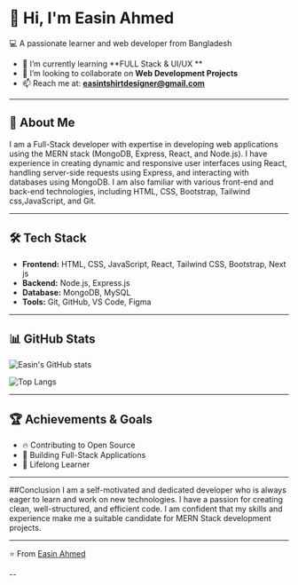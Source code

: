 
# 👋 Hi, I'm Easin Ahmed  

💻 A passionate learner and web developer from Bangladesh  
- 🌱 I’m currently learning **FULL Stack & UI/UX **  
- 🤝 I’m looking to collaborate on **Web Development Projects**  
- 📫 Reach me at: **easintshirtdesigner@gmail.com** 

---

## 🚀 About Me
I am a Full-Stack developer with expertise in developing web applications using the MERN stack (MongoDB, Express, React, and Node.js). I have experience in creating dynamic and responsive user interfaces using React, handling server-side requests using Express, and interacting with databases using MongoDB. I am also familiar with various front-end and back-end technologies, including HTML, CSS, Bootstrap, Tailwind css,JavaScript, and Git.

---

## 🛠️ Tech Stack
- **Frontend:** HTML, CSS, JavaScript, React, Tailwind CSS, Bootstrap, Next js 
- **Backend:** Node.js, Express.js  
- **Database:** MongoDB, MySQL  
- **Tools:** Git, GitHub, VS Code, Figma  

---

## 📊 GitHub Stats
![Easin's GitHub stats](https://github-readme-stats.vercel.app/api?username=easinahmed&show_icons=true&theme=radical)  

![Top Langs](https://github-readme-stats.vercel.app/api/top-langs/?username=easinahmed&layout=compact&theme=radical)  

---

## 🏆 Achievements & Goals
- 🔥 Contributing to Open Source  
- 🎯 Building Full-Stack Applications  
- 📖 Lifelong Learner  

---

##Conclusion
I am a self-motivated and dedicated developer who is always eager to learn and work on new technologies. I have a passion for creating clean, well-structured, and efficient code. I am confident that my skills and experience make me a suitable candidate for MERN Stack development projects.


---

⭐️ From [Easin Ahmed](https://github.com/easinahmed)

--
